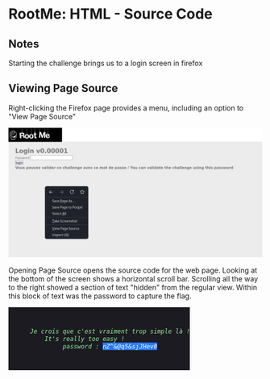 # RootMe: HTML - Source Code

## Notes

Starting the challenge brings us to a login screen in firefox

## Viewing Page Source

Right-clicking the Firefox page provides a menu, including an option to "View Page Source"

![Page Source Menu](https://github.com/rmac316/portfolio/blob/main/Images/Root_Me_HTML_Challenge_Login.png)

Opening Page Source opens the source code for the web page. Looking at the bottom of the screen shows a horizontal scroll bar. Scrolling all the way to the right showed a section of text "hidden" from the regular view. Within this block of text was the password to capture the flag.

![HTML Flag](https://github.com/rmac316/portfolio/blob/main/Images/RootMe_HTML_Flag.png)